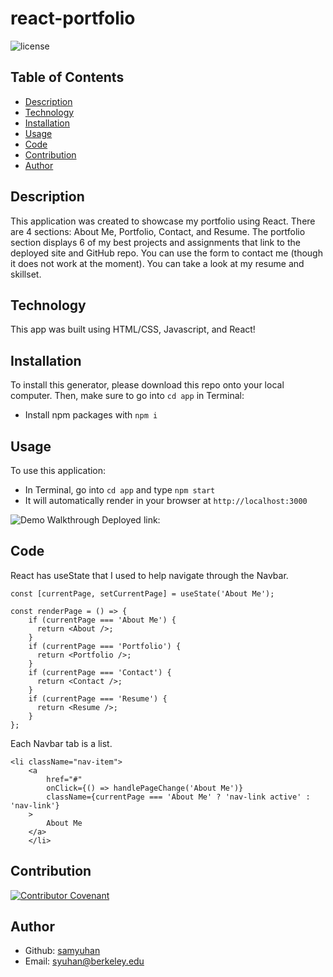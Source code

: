 # react-portfolio
![license](https://img.shields.io/badge/license-MIT-blue)

## Table of Contents 
- [Description](#description)
- [Technology](#technology)
- [Installation](#installation)
- [Usage](#usage)
- [Code](#code)
- [Contribution](#contribution)
- [Author](#author)

## Description
This application was created to showcase my portfolio using React. There are 4 sections: About Me, Portfolio, Contact, and Resume. The portfolio section displays 6 of my best projects and assignments that link to the deployed site and GitHub repo. You can use the form to contact me (though it does not work at the moment). You can take a look at my resume and skillset.

## Technology
This app was built using HTML/CSS, Javascript, and React!

## Installation
To install this generator, please download this repo onto your local computer. Then, make sure to go into `cd app` in Terminal:
- Install npm packages with `npm i`

## Usage
To use this application: 
- In Terminal, go into `cd app` and type `npm start`
- It will automatically render in your browser at `http://localhost:3000`

![Demo Walkthrough](./app/public/demo.gif)
Deployed link:

## Code
React has useState that I used to help navigate through the Navbar.
```
const [currentPage, setCurrentPage] = useState('About Me');

const renderPage = () => {
    if (currentPage === 'About Me') {
      return <About />;
    }
    if (currentPage === 'Portfolio') {
      return <Portfolio />;
    }
    if (currentPage === 'Contact') {
      return <Contact />;
    }
    if (currentPage === 'Resume') {
      return <Resume />;
    }
};
```
Each Navbar tab is a list.
```
<li className="nav-item">
    <a
        href="#"
        onClick={() => handlePageChange('About Me')}
        className={currentPage === 'About Me' ? 'nav-link active' : 'nav-link'}
    >
        About Me
    </a>
    </li>
```

## Contribution
[![Contributor Covenant](https://img.shields.io/badge/Contributor%20Covenant-2.0-4baaaa.svg)](code_of_conduct.md)

## Author
- Github: [samyuhan](https://github.com/samyuhan)
- Email: syuhan@berkeley.edu